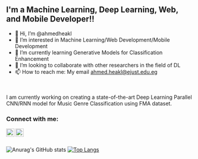 ## I'm a Machine Learning, Deep Learning, Web, and Mobile Developer!!

- 👋 Hi, I’m @ahmedheakl
- 👀 I’m interested in Machine Learning/Web Development/Mobile Development
- 🌱 I’m currently learning Generative Models for Classification Enhancement
- 👯 I’m looking to collaborate with other researchers in the field of DL
- 📫 How to reach me: My email ahmed.heakl@ejust.edu.eg

<br />

I am currently working on creating a state-of-the-art Deep Learning Parallel CNN/RNN model for Music Genre Classification using FMA dataset.

### Connect with me:
[<img align="left" alt="ahmedheakl | Facebook" width="22px" src="https://cdn.jsdelivr.net/npm/simple-icons@v3/icons/facebook.svg" />][Facebook]
[<img align="left" alt="ahmedheakl | LinkedIn" width="22px" src="https://cdn.jsdelivr.net/npm/simple-icons@v3/icons/linkedin.svg" />][linkedin]

<br />

<br />

![Anurag's GitHub stats](https://github-readme-stats.vercel.app/api?username=ahmedheakl&count_private=true&theme=dark)
[![Top Langs](https://github-readme-stats.vercel.app/api/top-langs/?username=ahmedheakl)](https://github.com/anuraghazra/github-readme-stats)



[linkedin]: https://www.linkedin.com/in/ahmed-heakl-a45448148/
[Facebook]: https://www.facebook.com/ahmed.heakl.5/
<!---
ahmedheakl/ahmedheakl is a ✨ special ✨ repository because its `README.md` (this file) appears on your GitHub profile.
You can click the Preview link to take a look at your changes.
--->
